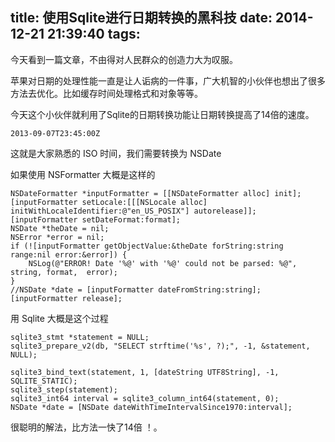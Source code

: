 title: 使用Sqlite进行日期转换的黑科技
date: 2014-12-21 21:39:40
tags:
---
今天看到一篇文章，不由得对人民群众的创造力大为叹服。

苹果对日期的处理性能一直是让人诟病的一件事，广大机智的小伙伴也想出了很多方法去优化。比如缓存时间处理格式和对象等等。

今天这个小伙伴就利用了Sqlite的日期转换功能让日期转换提高了14倍的速度。

```
2013-09-07T23:45:00Z
```

这就是大家熟悉的 ISO 时间，我们需要转换为 NSDate

如果使用 NSFormatter 大概是这样的

```
NSDateFormatter *inputFormatter = [[NSDateFormatter alloc] init];
[inputFormatter setLocale:[[[NSLocale alloc] initWithLocaleIdentifier:@"en_US_POSIX"] autorelease]];
[inputFormatter setDateFormat:format];
NSDate *theDate = nil;
NSError *error = nil;
if (![inputFormatter getObjectValue:&theDate forString:string range:nil error:&error]) {
    NSLog(@"ERROR! Date '%@' with '%@' could not be parsed: %@", string, format,  error);
}
//NSDate *date = [inputFormatter dateFromString:string];
[inputFormatter release];

```


用 Sqlite 大概是这个过程

```
sqlite3_stmt *statement = NULL;
sqlite3_prepare_v2(db, "SELECT strftime('%s', ?);", -1, &statement, NULL);

sqlite3_bind_text(statement, 1, [dateString UTF8String], -1, SQLITE_STATIC);
sqlite3_step(statement);
sqlite3_int64 interval = sqlite3_column_int64(statement, 0);
NSDate *date = [NSDate dateWithTimeIntervalSince1970:interval];
```

很聪明的解法，比方法一快了14倍 ！。

